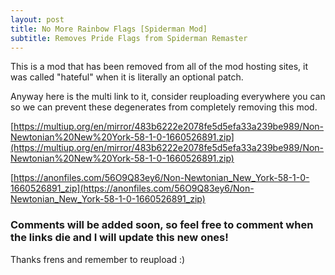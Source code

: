 ```yaml
---
layout: post
title: No More Rainbow Flags [Spiderman Mod]
subtitle: Removes Pride Flags from Spiderman Remaster
---
```


This is a mod that has been removed from all of the mod hosting sites, it was called "hateful" when it is literally an optional patch.

Anyway here is the multi link to it, consider reuploading everywhere you can so we can prevent these degenerates from completely removing this mod.

[https://multiup.org/en/mirror/483b6222e2078fe5d5efa33a239be989/Non-Newtonian%20New%20York-58-1-0-1660526891.zip](https://multiup.org/en/mirror/483b6222e2078fe5d5efa33a239be989/Non-Newtonian%20New%20York-58-1-0-1660526891.zip)

[https://anonfiles.com/56O9Q83ey6/Non-Newtonian_New_York-58-1-0-1660526891_zip](https://anonfiles.com/56O9Q83ey6/Non-Newtonian_New_York-58-1-0-1660526891_zip)

### Comments will be added soon, so feel free to comment when the links die and I will update this new ones!

Thanks frens and remember to reupload :)
